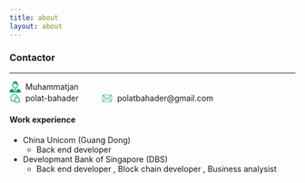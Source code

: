 ```yaml
---
title: about
layout: about
---
```




### Contactor

---



  <div style="display: flex; align-items: center; gap: 8px;">
    <svg t="1750572385200" class="icon" viewBox="0 0 1025 1024" version="1.1" xmlns="http://www.w3.org/2000/svg" p-id="19286" width="20" height="20"><path d="M340.25803 555.24C397.52403 633.888 485.27203 640 510.80203 640h2.396c25.53 0 113.276-6.112 170.542-84.758 22.548-30.966 45.498-87.012 55.474-112.858 33.934-40.524 46.802-79.014 38.252-114.54-4.308-17.896-13.962-33.558-27.256-45.02 5.278-43.008 4.998-91.7-10.594-134.504-22.128-60.748-62.122-103.65-118.864-127.51C576.09403 2.028 533.75803 0 517.62803 0h-2.398c-1.268 0-2.35 0.012-3.228 0.03-0.88-0.018-1.964-0.03-3.232-0.03h-2.396c-16.128 0-58.464 2.028-103.126 20.81-56.744 23.862-96.734 66.762-118.864 127.512-15.592 42.806-15.87 91.494-10.594 134.502-13.292 11.462-22.948 27.124-27.256 45.022-8.55 35.526 4.318 74.014 38.254 114.538 9.976 25.846 32.92 81.892 55.47 112.856z m-19.19-227.216c18.556-6.95 31.012 20.712 35.546 33.066-5.164-15.928-19.194-63.18-21.556-112.96 16.708-23.356 50.05-62.498 89.612-68.878 0 0 85.52 102.268 261.342 100.272-5.048 37.208-14.568 69.056-18.626 81.568 4.538-12.354 16.99-40.016 35.546-33.066 11.208 4.198 30.144 26.572-19.504 80.944 0 0-28.334 76.892-51.424 108.6C597.97203 564.304 545.11803 576 513.20003 576c-0.302-0.018-0.718-0.042-1.2-0.078-0.48 0.036-0.896 0.06-1.198 0.078-31.92 0-84.778-11.696-118.806-58.432-23.09-31.708-51.424-108.6-51.424-108.6-49.648-54.372-30.71-76.746-19.504-80.944zM577.05003 704.42L547.36203 672h-70.728l-29.688 32.42s16.966 36.18 44.534 50.244l-44.534 112.562S479.50403 913.648 512.00003 925.61c32.496-11.962 65.052-58.384 65.052-58.384L532.52003 754.664c27.562-14.064 44.53-50.244 44.53-50.244z m398.054 85.594C921.15803 720.95 680.95803 672 680.95803 672 712.77003 854.644 512.00003 965.71 512.00003 965.71S311.23003 854.644 343.04003 672c0 0-240.202 48.95-294.146 118.014C-8.26997 863.204-1.54197 935.372 2.69803 965.52c4.242 30.146 11.652 48.432 60.424 58.48h897.752c48.774-10.048 56.184-28.334 60.426-58.48 4.242-30.148 10.97-102.316-46.196-175.506z" p-id="19287" fill="#0BA07D"></path></svg>
    <span>Muhammatjan</span>
  </div>
  <div style="display: flex; align-items: center; gap: 40px;">
  <div style="display: flex; align-items: center; gap: 8px;">
  <svg t="1750432457943" class="icon" viewBox="0 0 1024 1024" version="1.1" xmlns="http://www.w3.org/2000/svg" p-id="4058" width="20" height="20"><path d="M767.818667 409.173333C867.338667 444.266667 938.666667 539.136 938.666667 650.666667c0 42.709333-10.496 83.978667-30.261334 120.842666-1.792 3.338667-4.992 8.928-9.696 16.96l14.613334 53.557334c6.506667 23.893333-15.402667 45.813333-39.296 39.296l-53.642667-14.634667-6.229333 3.669333A254.933333 254.933333 0 0 1 682.666667 906.666667c-77.994667 0-147.84-34.88-194.805334-89.888a352.608 352.608 0 0 1-56.64 4.554666c-63.338667 0-124.266667-16.853333-177.472-48.298666-1.834667-1.088-6.410667-3.733333-13.632-7.893334l-80.544 21.653334c-23.914667 6.432-45.76-15.573333-39.146666-39.434667l21.792-78.752a961.205333 961.205333 0 0 1-15.904-27.317333A336.384 336.384 0 0 1 85.333333 480c0-188.618667 154.965333-341.333333 345.888-341.333333 159.914667 0 297.984 108.010667 335.818667 259.296 0.949333 3.765333 1.173333 7.552 0.778667 11.2z m-68.106667-13.952C662.88 282.037333 555.178667 202.666667 431.221333 202.666667 275.434667 202.666667 149.333333 326.933333 149.333333 480c0 46.272 11.498667 90.837333 33.194667 130.698667 2.88 5.290667 10.176 17.706667 21.621333 36.746666a32 32 0 0 1 3.413334 25.013334l-10.517334 37.994666 39.232-10.549333a32 32 0 0 1 24.234667 3.146667c14.272 8.192 22.773333 13.098667 25.802667 14.890666A283.882667 283.882667 0 0 0 431.221333 757.333333c6.154667 0 12.288-0.192 18.389334-0.576A255.061333 255.061333 0 0 1 426.666667 650.666667c0-141.386667 114.613333-256 256-256 5.728 0 11.413333 0.192 17.045333 0.554666z m133.706667 397.056a32 32 0 0 1 3.338666-24.725333 996.672 996.672 0 0 0 15.242667-26.293333A190.997333 190.997333 0 0 0 874.666667 650.666667c0-106.037333-85.962667-192-192-192s-192 85.962667-192 192 85.962667 192 192 192a190.933333 190.933333 0 0 0 98.570666-27.2c2.208-1.322667 8.288-4.874667 18.517334-10.837334a32 32 0 0 1 24.522666-3.210666l12.565334 3.424-3.424-12.565334zM330.666667 426.666667a42.666667 42.666667 0 1 1 0-85.333334 42.666667 42.666667 0 0 1 0 85.333334z m192 0a42.666667 42.666667 0 1 1 0-85.333334 42.666667 42.666667 0 0 1 0 85.333334z m85.333333 202.666666a32 32 0 1 1 0-64 32 32 0 0 1 0 64z m149.333333 0a32 32 0 1 1 0-64 32 32 0 0 1 0 64z" fill="#0BA07D" p-id="4059"></path></svg>
  <span>polat-bahader</span>
</div>
<div style="display: flex; align-items: center; gap: 8px;">
 <svg t="1750432385764" class="icon" viewBox="0 0 1024 1024" version="1.1" xmlns="http://www.w3.org/2000/svg" p-id="2880" width="20" height="20"><path d="M838.954667 234.666667H170.666667c-3.626667 0-7.168 0.448-10.56 1.322666l323.690666 323.669334a21.333333 21.333333 0 0 0 30.165334 0L838.954667 234.666667z m46.144 14.186666l-260.693334 260.693334 262.933334 262.912c5.44-7.168 8.661333-16.106667 8.661333-25.792V277.333333c0-10.944-4.117333-20.906667-10.88-28.48zM843.861333 789.333333l-249.6-249.621333-50.133333 50.133333a64 64 0 0 1-90.517333 0l-50.112-50.133333L156.373333 786.88c4.48 1.578667 9.28 2.453333 14.314667 2.453333h673.194667zM128.661333 754.218667L373.333333 509.525333 129.578667 265.813333A42.709333 42.709333 0 0 0 128 277.333333v469.333334c0 2.56 0.213333 5.098667 0.661333 7.552zM170.666667 192h682.666666a85.333333 85.333333 0 0 1 85.333334 85.333333v469.333334a85.333333 85.333333 0 0 1-85.333334 85.333333H170.666667a85.333333 85.333333 0 0 1-85.333334-85.333333V277.333333a85.333333 85.333333 0 0 1 85.333334-85.333333z" fill="#0BA07D" p-id="2881"></path></svg>
  <span>polatbahader@gmail.com</span>
</div>
</div>


#### Work experience

* China Unicom (Guang Dong)	
  + Back end developer
* Developmant Bank of Singapore (DBS) 	
  * Back end developer , Block chain developer , Business analysist






